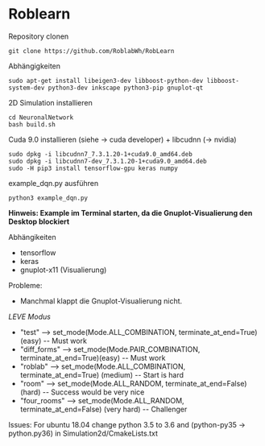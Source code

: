 # Roblearn

Repository clonen

```
git clone https://github.com/RoblabWh/RobLearn
```

Abhängigkeiten

```
sudo apt-get install libeigen3-dev libboost-python-dev libboost-system-dev python3-dev inkscape python3-pip gnuplot-qt
```

2D Simulation installieren

```
cd NeuronalNetwork 
bash build.sh
```

Cuda 9.0  installieren (siehe -> cuda developer) + libcudnn (-> nvidia)

```
sudo dpkg -i libcudnn7_7.3.1.20-1+cuda9.0_amd64.deb
sudo dpkg -i libcudnn7-dev_7.3.1.20-1+cuda9.0_amd64.deb 
sudo -H pip3 install tensorflow-gpu keras numpy
```

example_dqn.py ausführen

```
python3 example_dqn.py
```

__Hinweis: Example im Terminal starten, da die Gnuplot-Visualierung den Desktop blockiert__

Abhängikeiten
- tensorflow
- keras
- gnuplot-x11 (Visualierung)

Probleme:
- Manchmal klappt die Gnuplot-Visualierung nicht.

_LEVE Modus_
- "test"       --> set_mode(Mode.ALL_COMBINATION, terminate_at_end=True) (easy)      -- Must work
- "diff_forms" --> set_mode(Mode.PAIR_COMBINATION, terminate_at_end=True)(easy)      -- Must work
- "roblab"     --> set_mode(Mode.ALL_COMBINATION, terminate_at_end=True) (medium)    -- Start is hard
- "room"       --> set_mode(Mode.ALL_RANDOM, terminate_at_end=False)     (hard)      -- Success would be very nice
- "four_rooms" --> set_mode(Mode.ALL_RANDOM, terminate_at_end=False)     (very hard) -- Challenger


Issues:
For ubuntu 18.04 change python 3.5 to 3.6 and (python-py35 -> python.py36) in Simulation2d/CmakeLists.txt

